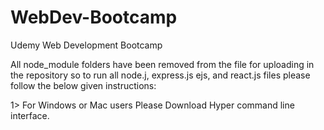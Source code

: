 # WebDev-Bootcamp
Udemy  Web Development Bootcamp 


All node_module folders have been removed from the file 
for uploading in the repository so to run all node.j, express.js 
ejs, and react.js files please follow the below given instructions:

1> For Windows or Mac users Please Download  Hyper command line interface.

